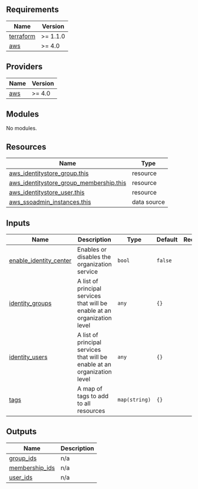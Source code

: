 ## Requirements

| Name | Version |
|------|---------|
| <a name="requirement_terraform"></a> [terraform](#requirement\_terraform) | >= 1.1.0 |
| <a name="requirement_aws"></a> [aws](#requirement\_aws) | >= 4.0 |

## Providers

| Name | Version |
|------|---------|
| <a name="provider_aws"></a> [aws](#provider\_aws) | >= 4.0 |

## Modules

No modules.

## Resources

| Name | Type |
|------|------|
| [aws_identitystore_group.this](https://registry.terraform.io/providers/hashicorp/aws/latest/docs/resources/identitystore_group) | resource |
| [aws_identitystore_group_membership.this](https://registry.terraform.io/providers/hashicorp/aws/latest/docs/resources/identitystore_group_membership) | resource |
| [aws_identitystore_user.this](https://registry.terraform.io/providers/hashicorp/aws/latest/docs/resources/identitystore_user) | resource |
| [aws_ssoadmin_instances.this](https://registry.terraform.io/providers/hashicorp/aws/latest/docs/data-sources/ssoadmin_instances) | data source |

## Inputs

| Name | Description | Type | Default | Required |
|------|-------------|------|---------|:--------:|
| <a name="input_enable_identity_center"></a> [enable\_identity\_center](#input\_enable\_identity\_center) | Enables or disables the organization service | `bool` | `false` | no |
| <a name="input_identity_groups"></a> [identity\_groups](#input\_identity\_groups) | A list of principal services that will be enable at an organization level | `any` | `{}` | no |
| <a name="input_identity_users"></a> [identity\_users](#input\_identity\_users) | A list of principal services that will be enable at an organization level | `any` | `{}` | no |
| <a name="input_tags"></a> [tags](#input\_tags) | A map of tags to add to all resources | `map(string)` | `{}` | no |

## Outputs

| Name | Description |
|------|-------------|
| <a name="output_group_ids"></a> [group\_ids](#output\_group\_ids) | n/a |
| <a name="output_membership_ids"></a> [membership\_ids](#output\_membership\_ids) | n/a |
| <a name="output_user_ids"></a> [user\_ids](#output\_user\_ids) | n/a |
